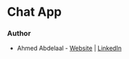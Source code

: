 # Chat App

### Author

- Ahmed Abdelaal - [Website](https://aa-dev.io/) | [LinkedIn](https://www.linkedin.com/in/ahmed-abdelaal-b0b26366/)
